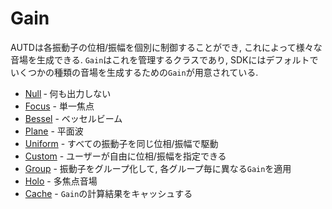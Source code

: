 # Gain

AUTDは各振動子の位相/振幅を個別に制御することができ, これによって様々な音場を生成できる.
`Gain`はこれを管理するクラスであり, SDKにはデフォルトでいくつかの種類の音場を生成するための`Gain`が用意されている.

- [Null](./gain/null.md) ‐ 何も出力しない
- [Focus](./gain/focus.md) - 単一焦点
- [Bessel](./gain/bessel.md) - ベッセルビーム
- [Plane](./gain/plane.md) - 平面波
- [Uniform](./gain/uniform.md) - すべての振動子を同じ位相/振幅で駆動
- [Custom](./gain/custom.md) - ユーザーが自由に位相/振幅を指定できる
- [Group](./gain/grouped.md) - 振動子をグループ化して, 各グループ毎に異なる`Gain`を適用
- [Holo](./gain/holo.md) - 多焦点音場
- [Cache](./gain/cache.md) - `Gain`の計算結果をキャッシュする
